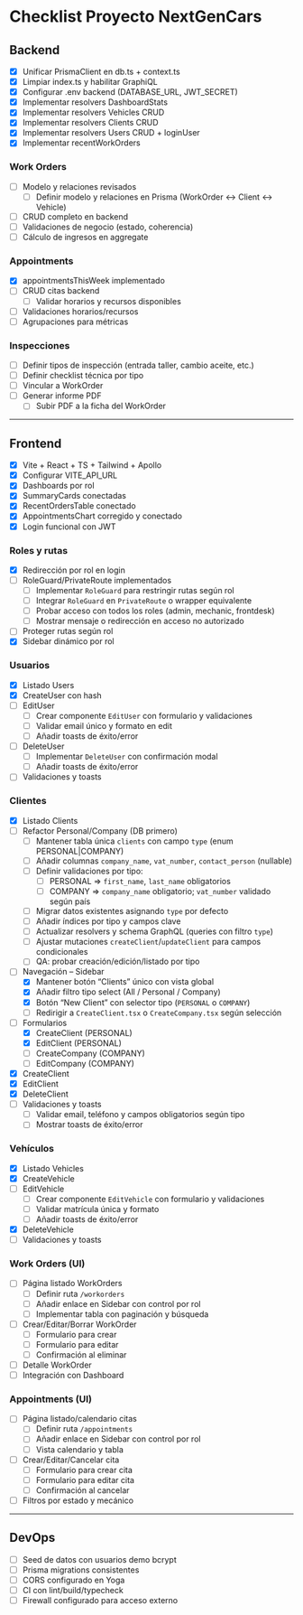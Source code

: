 # Checklist Proyecto NextGenCars

## Backend
- [x] Unificar PrismaClient en db.ts + context.ts
- [x] Limpiar index.ts y habilitar GraphiQL
- [x] Configurar .env backend (DATABASE_URL, JWT_SECRET)
- [x] Implementar resolvers DashboardStats
- [x] Implementar resolvers Vehicles CRUD
- [x] Implementar resolvers Clients CRUD
- [x] Implementar resolvers Users CRUD + loginUser
- [x] Implementar recentWorkOrders

### Work Orders
- [ ] Modelo y relaciones revisados
  - [ ] Definir modelo y relaciones en Prisma (WorkOrder ↔ Client ↔ Vehicle)
- [ ] CRUD completo en backend
- [ ] Validaciones de negocio (estado, coherencia)
- [ ] Cálculo de ingresos en aggregate

### Appointments
- [x] appointmentsThisWeek implementado
- [ ] CRUD citas backend
  - [ ] Validar horarios y recursos disponibles
- [ ] Validaciones horarios/recursos
- [ ] Agrupaciones para métricas

### Inspecciones
- [ ] Definir tipos de inspección (entrada taller, cambio aceite, etc.)
- [ ] Definir checklist técnica por tipo
- [ ] Vincular a WorkOrder
- [ ] Generar informe PDF
  - [ ] Subir PDF a la ficha del WorkOrder

---

## Frontend
- [x] Vite + React + TS + Tailwind + Apollo
- [x] Configurar VITE_API_URL
- [x] Dashboards por rol
- [x] SummaryCards conectadas
- [x] RecentOrdersTable conectado
- [x] AppointmentsChart corregido y conectado
- [x] Login funcional con JWT

### Roles y rutas
- [x] Redirección por rol en login
- [ ] RoleGuard/PrivateRoute implementados
  - [ ] Implementar `RoleGuard` para restringir rutas según rol
  - [ ] Integrar `RoleGuard` en `PrivateRoute` o wrapper equivalente
  - [ ] Probar acceso con todos los roles (admin, mechanic, frontdesk)
  - [ ] Mostrar mensaje o redirección en acceso no autorizado
- [ ] Proteger rutas según rol
- [x] Sidebar dinámico por rol

### Usuarios
- [x] Listado Users
- [x] CreateUser con hash
- [ ] EditUser
  - [ ] Crear componente `EditUser` con formulario y validaciones
  - [ ] Validar email único y formato en edit
  - [ ] Añadir toasts de éxito/error
- [ ] DeleteUser
  - [ ] Implementar `DeleteUser` con confirmación modal
  - [ ] Añadir toasts de éxito/error
- [ ] Validaciones y toasts

### Clientes
- [x] Listado Clients
- [ ] Refactor Personal/Company (DB primero)
  - [ ] Mantener tabla única `clients` con campo `type` (enum PERSONAL|COMPANY)
  - [ ] Añadir columnas `company_name`, `vat_number`, `contact_person` (nullable)
  - [ ] Definir validaciones por tipo:
    - [ ] PERSONAL ⇒ `first_name`, `last_name` obligatorios
    - [ ] COMPANY ⇒ `company_name` obligatorio; `vat_number` validado según país
  - [ ] Migrar datos existentes asignando `type` por defecto
  - [ ] Añadir índices por tipo y campos clave
  - [ ] Actualizar resolvers y schema GraphQL (queries con filtro `type`)
  - [ ] Ajustar mutaciones `createClient`/`updateClient` para campos condicionales
  - [ ] QA: probar creación/edición/listado por tipo
- [ ] Navegación – Sidebar
  - [x] Mantener botón “Clients” único con vista global
  - [x] Añadir filtro tipo select (All / Personal / Company)
  - [x] Botón “New Client” con selector tipo (`PERSONAL` o `COMPANY`)
  - [ ] Redirigir a `CreateClient.tsx` o `CreateCompany.tsx` según selección
- [ ] Formularios
  - [x] CreateClient (PERSONAL)
  - [x] EditClient (PERSONAL)
  - [ ] CreateCompany (COMPANY)
  - [ ] EditCompany (COMPANY)
- [x] CreateClient
- [x] EditClient
- [x] DeleteClient
- [ ] Validaciones y toasts
  - [ ] Validar email, teléfono y campos obligatorios según tipo
  - [ ] Mostrar toasts de éxito/error

### Vehículos
- [x] Listado Vehicles
- [x] CreateVehicle
- [ ] EditVehicle
  - [ ] Crear componente `EditVehicle` con formulario y validaciones
  - [ ] Validar matrícula única y formato
  - [ ] Añadir toasts de éxito/error
- [x] DeleteVehicle
- [ ] Validaciones y toasts

### Work Orders (UI)
- [ ] Página listado WorkOrders
  - [ ] Definir ruta `/workorders`
  - [ ] Añadir enlace en Sidebar con control por rol
  - [ ] Implementar tabla con paginación y búsqueda
- [ ] Crear/Editar/Borrar WorkOrder
  - [ ] Formulario para crear
  - [ ] Formulario para editar
  - [ ] Confirmación al eliminar
- [ ] Detalle WorkOrder
- [ ] Integración con Dashboard

### Appointments (UI)
- [ ] Página listado/calendario citas
  - [ ] Definir ruta `/appointments`
  - [ ] Añadir enlace en Sidebar con control por rol
  - [ ] Vista calendario y tabla
- [ ] Crear/Editar/Cancelar cita
  - [ ] Formulario para crear cita
  - [ ] Formulario para editar cita
  - [ ] Confirmación al cancelar
- [ ] Filtros por estado y mecánico

---

## DevOps
- [ ] Seed de datos con usuarios demo bcrypt
- [ ] Prisma migrations consistentes
- [ ] CORS configurado en Yoga
- [ ] CI con lint/build/typecheck
- [ ] Firewall configurado para acceso externo

